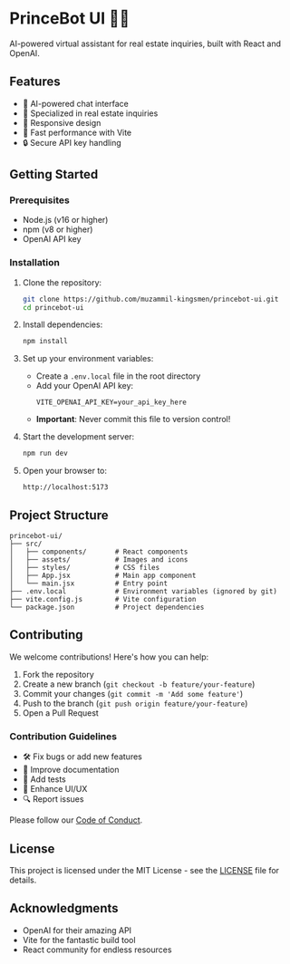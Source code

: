 # PrinceBot UI 🤖✨

AI-powered virtual assistant for real estate inquiries, built with React and OpenAI.

## Features

- 💬 AI-powered chat interface
- 🏡 Specialized in real estate inquiries
- 📱 Responsive design
- 🚀 Fast performance with Vite
- 🔒 Secure API key handling

## Getting Started

### Prerequisites

- Node.js (v16 or higher)
- npm (v8 or higher)
- OpenAI API key

### Installation

1. Clone the repository:
   ```bash
   git clone https://github.com/muzammil-kingsmen/princebot-ui.git
   cd princebot-ui
   ```

2. Install dependencies:
   ```bash
   npm install
   ```

3. Set up your environment variables:
   - Create a `.env.local` file in the root directory
   - Add your OpenAI API key:
     ```
     VITE_OPENAI_API_KEY=your_api_key_here
     ```
   - **Important**: Never commit this file to version control!

4. Start the development server:
   ```bash
   npm run dev
   ```

5. Open your browser to:
   ```
   http://localhost:5173
   ```

## Project Structure

```
princebot-ui/
├── src/
│   ├── components/       # React components
│   ├── assets/           # Images and icons
│   ├── styles/           # CSS files
│   ├── App.jsx           # Main app component
│   └── main.jsx          # Entry point
├── .env.local            # Environment variables (ignored by git)
├── vite.config.js        # Vite configuration
└── package.json          # Project dependencies
```

## Contributing

We welcome contributions! Here's how you can help:

1. Fork the repository
2. Create a new branch (`git checkout -b feature/your-feature`)
3. Commit your changes (`git commit -m 'Add some feature'`)
4. Push to the branch (`git push origin feature/your-feature`)
5. Open a Pull Request

### Contribution Guidelines

- 🛠️ Fix bugs or add new features
- 📝 Improve documentation
- 🧪 Add tests
- 🎨 Enhance UI/UX
- 🔍 Report issues

Please follow our [Code of Conduct](CODE_OF_CONDUCT.md).

## License

This project is licensed under the MIT License - see the [LICENSE](LICENSE) file for details.

## Acknowledgments

- OpenAI for their amazing API
- Vite for the fantastic build tool
- React community for endless resources
